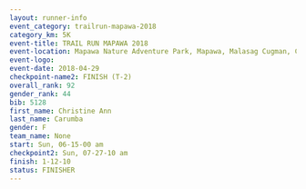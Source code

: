 ```yaml
---
layout: runner-info 
event_category: trailrun-mapawa-2018 
category_km: 5K 
event-title: TRAIL RUN MAPAWA 2018 
event-location: Mapawa Nature Adventure Park, Mapawa, Malasag Cugman, Cagayan de Oro Philippines 
event-logo: 
event-date: 2018-04-29 
checkpoint-name2: FINISH (T-2) 
overall_rank: 92
gender_rank: 44
bib: 5128
first_name: Christine Ann
last_name: Carumba
gender: F
team_name: None
start: Sun, 06-15-00 am
checkpoint2: Sun, 07-27-10 am
finish: 1-12-10
status: FINISHER
---
```

